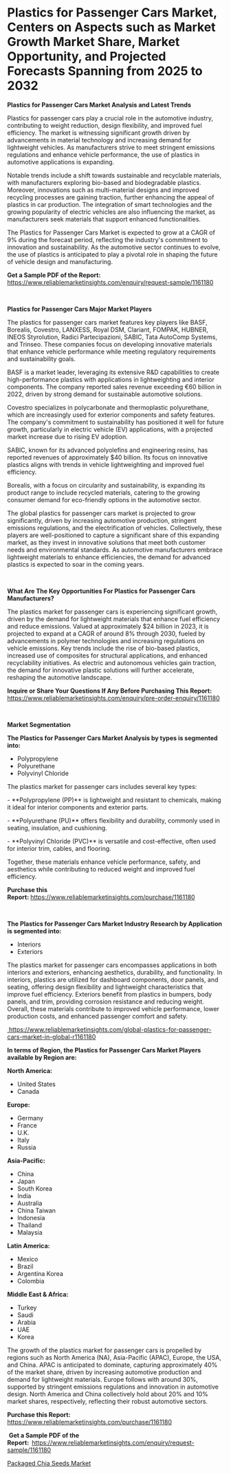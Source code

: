 <p><h1>Plastics for Passenger Cars Market, Centers on Aspects such as Market Growth Market Share, Market Opportunity, and Projected Forecasts Spanning from 2025 to 2032</h1></p><p><strong>Plastics for Passenger Cars Market Analysis and Latest Trends</strong></p>
<p><p>Plastics for passenger cars play a crucial role in the automotive industry, contributing to weight reduction, design flexibility, and improved fuel efficiency. The market is witnessing significant growth driven by advancements in material technology and increasing demand for lightweight vehicles. As manufacturers strive to meet stringent emissions regulations and enhance vehicle performance, the use of plastics in automotive applications is expanding. </p><p>Notable trends include a shift towards sustainable and recyclable materials, with manufacturers exploring bio-based and biodegradable plastics. Moreover, innovations such as multi-material designs and improved recycling processes are gaining traction, further enhancing the appeal of plastics in car production. The integration of smart technologies and the growing popularity of electric vehicles are also influencing the market, as manufacturers seek materials that support enhanced functionalities.</p><p>The Plastics for Passenger Cars Market is expected to grow at a CAGR of 9% during the forecast period, reflecting the industry's commitment to innovation and sustainability. As the automotive sector continues to evolve, the use of plastics is anticipated to play a pivotal role in shaping the future of vehicle design and manufacturing.</p></p>
<p><strong>Get a Sample PDF of the Report:&nbsp;</strong> <a href="https://www.reliablemarketinsights.com/enquiry/request-sample/1161180?utm_campaign=3511&utm_medium=2&utm_source=Github&utm_content=ia&utm_term=22032025&utm_id=plastics-for-passenger-cars">https://www.reliablemarketinsights.com/enquiry/request-sample/1161180</a></p>
<p>&nbsp;</p>
<p><strong>Plastics for Passenger Cars Major Market Players</strong></p>
<p><p>The plastics for passenger cars market features key players like BASF, Borealis, Covestro, LANXESS, Royal DSM, Clariant, FOMPAK, HUBNER, INEOS Styrolution, Radici Partecipazioni, SABIC, Tata AutoComp Systems, and Trinseo. These companies focus on developing innovative materials that enhance vehicle performance while meeting regulatory requirements and sustainability goals.</p><p>BASF is a market leader, leveraging its extensive R&D capabilities to create high-performance plastics with applications in lightweighting and interior components. The company reported sales revenue exceeding €60 billion in 2022, driven by strong demand for sustainable automotive solutions. </p><p>Covestro specializes in polycarbonate and thermoplastic polyurethane, which are increasingly used for exterior components and safety features. The company's commitment to sustainability has positioned it well for future growth, particularly in electric vehicle (EV) applications, with a projected market increase due to rising EV adoption.</p><p>SABIC, known for its advanced polyolefins and engineering resins, has reported revenues of approximately $40 billion. Its focus on innovative plastics aligns with trends in vehicle lightweighting and improved fuel efficiency. </p><p>Borealis, with a focus on circularity and sustainability, is expanding its product range to include recycled materials, catering to the growing consumer demand for eco-friendly options in the automotive sector. </p><p>The global plastics for passenger cars market is projected to grow significantly, driven by increasing automotive production, stringent emissions regulations, and the electrification of vehicles. Collectively, these players are well-positioned to capture a significant share of this expanding market, as they invest in innovative solutions that meet both customer needs and environmental standards. As automotive manufacturers embrace lightweight materials to enhance efficiencies, the demand for advanced plastics is expected to soar in the coming years.</p></p>
<p>&nbsp;</p>
<p><strong>What Are The Key Opportunities For Plastics for Passenger Cars Manufacturers?</strong></p>
<p><p>The plastics market for passenger cars is experiencing significant growth, driven by the demand for lightweight materials that enhance fuel efficiency and reduce emissions. Valued at approximately $24 billion in 2023, it is projected to expand at a CAGR of around 8% through 2030, fueled by advancements in polymer technologies and increasing regulations on vehicle emissions. Key trends include the rise of bio-based plastics, increased use of composites for structural applications, and enhanced recyclability initiatives. As electric and autonomous vehicles gain traction, the demand for innovative plastic solutions will further accelerate, reshaping the automotive landscape.</p></p>
<p><strong>Inquire or Share Your Questions If Any Before Purchasing This Report:</strong> <a href="https://www.reliablemarketinsights.com/enquiry/pre-order-enquiry/1161180?utm_campaign=3511&utm_medium=2&utm_source=Github&utm_content=ia&utm_term=22032025&utm_id=plastics-for-passenger-cars">https://www.reliablemarketinsights.com/enquiry/pre-order-enquiry/1161180</a></p>
<p>&nbsp;</p>
<p><strong>Market Segmentation</strong></p>
<p><strong>The Plastics for Passenger Cars Market Analysis by types is segmented into:</strong></p>
<p><ul><li>Polypropylene</li><li>Polyurethane</li><li>Polyvinyl Chloride</li></ul></p>
<p><p>The plastics market for passenger cars includes several key types: </p><p>- **Polypropylene (PP)** is lightweight and resistant to chemicals, making it ideal for interior components and exterior parts.</p><p>- **Polyurethane (PU)** offers flexibility and durability, commonly used in seating, insulation, and cushioning.</p><p>- **Polyvinyl Chloride (PVC)** is versatile and cost-effective, often used for interior trim, cables, and flooring. </p><p>Together, these materials enhance vehicle performance, safety, and aesthetics while contributing to reduced weight and improved fuel efficiency.</p></p>
<p><strong>Purchase this Report:&nbsp;</strong><a href="https://www.reliablemarketinsights.com/purchase/1161180?utm_campaign=3511&utm_medium=2&utm_source=Github&utm_content=ia&utm_term=22032025&utm_id=plastics-for-passenger-cars">https://www.reliablemarketinsights.com/purchase/1161180</a></p>
<p>&nbsp;</p>
<p><strong>The Plastics for Passenger Cars Market Industry Research by Application is segmented into:</strong></p>
<p><ul><li>Interiors</li><li>Exteriors</li></ul></p>
<p><p>The plastics market for passenger cars encompasses applications in both interiors and exteriors, enhancing aesthetics, durability, and functionality. In interiors, plastics are utilized for dashboard components, door panels, and seating, offering design flexibility and lightweight characteristics that improve fuel efficiency. Exteriors benefit from plastics in bumpers, body panels, and trim, providing corrosion resistance and reducing weight. Overall, these materials contribute to improved vehicle performance, lower production costs, and enhanced passenger comfort and safety.</p></p>
<p><a href="https://www.reliablemarketinsights.com/global-plastics-for-passenger-cars-market-in-global-r1161180?utm_campaign=3511&utm_medium=2&utm_source=Github&utm_content=ia&utm_term=22032025&utm_id=plastics-for-passenger-cars">&nbsp;https://www.reliablemarketinsights.com/global-plastics-for-passenger-cars-market-in-global-r1161180</a></p>
<p><strong>In terms of Region, the Plastics for Passenger Cars Market Players available by Region are:</strong></p>
<p>
    <p> <strong> North America: </strong>
        <ul>
            <li>United States</li>
            <li>Canada</li>
        </ul>
        </p> 
    <p> <strong> Europe: </strong>
        <ul>
            <li>Germany</li>
            <li>France</li>
            <li>U.K.</li>
            <li>Italy</li>
            <li>Russia</li>
        </ul>
        </p> 
    <p> <strong> Asia-Pacific: </strong>
        <ul>
            <li>China</li>
            <li>Japan</li>
            <li>South Korea</li>
            <li>India</li>
            <li>Australia</li>
            <li>China Taiwan</li>
            <li>Indonesia</li>
            <li>Thailand</li>
            <li>Malaysia</li>
        </ul>
        </p> 
    <p> <strong> Latin America: </strong>
        <ul>
            <li>Mexico</li>
            <li>Brazil</li>
            <li>Argentina Korea</li>
            <li>Colombia</li>
        </ul>
        </p> 
    <p> <strong> Middle East & Africa: </strong>
        <ul>
            <li>Turkey</li>
            <li>Saudi</li>
            <li>Arabia</li>
            <li>UAE</li>
            <li>Korea</li>
        </ul>
    </p>
    </p>
<p><p>The growth of the plastics market for passenger cars is propelled by regions such as North America (NA), Asia-Pacific (APAC), Europe, the USA, and China. APAC is anticipated to dominate, capturing approximately 40% of the market share, driven by increasing automotive production and demand for lightweight materials. Europe follows with around 30%, supported by stringent emissions regulations and innovation in automotive design. North America and China collectively hold about 20% and 10% market shares, respectively, reflecting their robust automotive sectors.</p></p>
<p><strong>Purchase this Report: </strong><a href="https://www.reliablemarketinsights.com/purchase/1161180?utm_campaign=3511&utm_medium=2&utm_source=Github&utm_content=ia&utm_term=22032025&utm_id=plastics-for-passenger-cars">https://www.reliablemarketinsights.com/purchase/1161180</a></p>
<p>&nbsp;<strong>Get a Sample PDF of the Report:&nbsp;&nbsp;</strong><a href="https://www.reliablemarketinsights.com/enquiry/request-sample/1161180?utm_campaign=3511&utm_medium=2&utm_source=Github&utm_content=ia&utm_term=22032025&utm_id=plastics-for-passenger-cars">https://www.reliablemarketinsights.com/enquiry/request-sample/1161180</a></p>
<p><strong></strong></p>
<p><p><a href="https://github.com/sutrejaron/Market-Research-Report-List-1/blob/main/packaged-chia-seeds-market.md?utm_campaign=3511&utm_medium=2&utm_source=Github&utm_content=ia&utm_term=22032025&utm_id=plastics-for-passenger-cars">Packaged Chia Seeds Market</a></p></p>